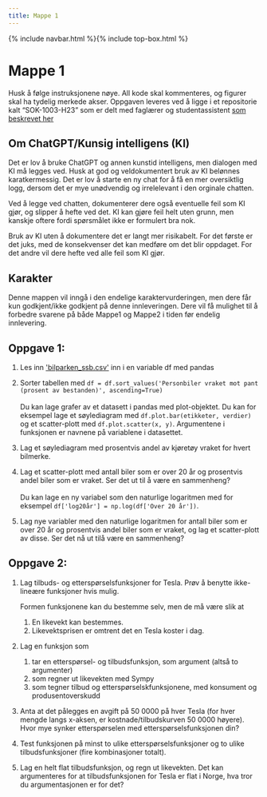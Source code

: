 ```yaml
---
title: Mappe 1
---
```

{% include navbar.html %}{% include top-box.html %}
# Mappe 1
Husk å følge instruksjonene nøye. All kode skal kommenteres, og figurer skal ha tydelig merkede akser. Oppgaven leveres ved å ligge i et repositorie 
kalt “SOK-1003-H23” som er delt med faglærer og studentassistent [som beskrevet her](https://uit-sok-1003-h23.github.io/mappeoppgave.html)


## Om ChatGPT/Kunsig intelligens (KI)
Det er lov å bruke ChatGPT og annen kunstid intelligens, men dialogen med KI må legges ved. Husk at god og veldokumentert bruk av KI belønnes karatkermessig. Det er lov å starte en ny chat
for å få en mer oversiktlig logg, dersom det er mye unødvendig og irrelelevant i den orginale chatten. 

Ved å legge ved chatten, dokumenterer dere også eventuelle feil som KI gjør, og slipper å hefte ved det. KI kan gjøre feil helt uten grunn, men kanskje oftere fordi spørsmålet ikke er formulert bra nok. 

Bruk av KI uten å dokumentere det er langt mer risikabelt. For det første er det 
juks, med de konsekvenser det kan medføre om det blir oppdaget. For det andre vil dere hefte ved alle feil som KI gjør. 

## Karakter
Denne mappen vil inngå i den endelige karaktervurderingen, men dere får kun godkjent/ikke godkjent på denne innleveringen. Dere vil få mulighet til å forbedre svarene 
på både Mappe1 og Mappe2 i tiden før endelig innlevering. 


## Oppgave 1:

1. Les inn ['bilparken_ssb.csv']('https://github.com/uit-sok-1003-h23/uit-sok-1003-h23.github.io/blob/main/mappe/bilparken_ssb.csv') inn i en variable df med pandas
2. Sorter tabellen med `df = df.sort_values('Personbiler vraket mot pant (prosent av bestanden)', ascending=True)`
<br><br>Du kan lage grafer av et datasett i pandas med plot-objektet. Du kan for eksempel lage et søylediagram med `df.plot.bar(etikketer, verdier)` og et scatter-plott med `df.plot.scatter(x, y)`. 
Argumentene i funksjonen er navnene på variablene i datasettet. 

3. Lag et søylediagram med prosentvis andel av kjøretøy vraket for hvert bilmerke. 

4. Lag et scatter-plott med antall biler som er over 20 år og prosentvis andel biler som er vraket. Ser det ut til å være en sammenheng?
<br><br>Du kan lage en ny variabel som den naturlige logaritmen med for eksempel `df['log20år'] = np.log(df['Over 20 år'])`.

5. Lag nye variabler med den naturlige logaritmen for antall biler som er over 20 år og prosentvis andel biler som er vraket, og lag et scatter-plott av disse. Ser det nå ut tilå være en sammenheng?


## Oppgave 2:
1. Lag tilbuds- og etterspørselsfunksjoner for Tesla. Prøv å benytte ikke-lineære funksjoner hvis mulig.

   Formen funksjonene kan du bestemme selv, men de må være slik at 
    1. En likevekt kan bestemmes.
    2. Likevektsprisen er omtrent det en Tesla koster i dag.

2. Lag en funksjon som 
    1. tar en etterspørsel- og tilbudsfunksjon, som argument (altså to argumenter)
    2. som regner ut likevekten med Sympy
    3. som tegner tilbud og etterspørselskfunksjonene, med konsument og produsentoverskudd
    
4. Anta at det pålegges en avgift på 50 0000 på hver Tesla (for hver mengde langs x-aksen, er kostnade/tilbudskurven 50 0000 høyere). Hvor mye synker etterspørselen med etterspørselsfunksjonen din?
    
3. Test funksjonen på minst to ulike etterspørselsfunksjoner og to ulike tilbudsfunksjoner (fire kombinasjoner totalt).

4. Lag en helt flat tilbudsfunksjon, og regn ut likevekten. Det kan argumenteres for at tilbudsfunksjonen for Tesla er flat i Norge, hva tror du argumentasjonen er for det?









